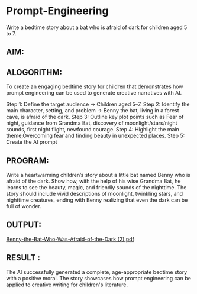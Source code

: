 # Prompt-Engineering
Write a bedtime story about a bat who is afraid of dark for children aged 5 to 7.

## AIM:

## ALOGORITHM:
To create an engaging bedtime story for children that demonstrates how prompt engineering can be used to generate creative narratives with AI.

Step 1: Define the target audience → Children aged 5–7.
Step 2: Identify the main character, setting, and problem → Benny the bat, living in a forest cave, is afraid of the dark.
Step 3: Outline key plot points such as Fear of night, guidance from Grandma Bat, discovery of moonlight/stars/night sounds, first night flight, newfound courage.
Step 4: Highlight the main theme,Overcoming fear and finding beauty in unexpected places.
Step 5: Create the AI prompt 
## PROGRAM:
Write a heartwarming children’s story about a little bat named Benny who is afraid of the dark. Show how, with the help of his wise Grandma Bat, he learns to see the beauty, magic, and friendly sounds of the nighttime. The story should include vivid descriptions of moonlight, twinkling stars, and nighttime creatures, ending with Benny realizing that even the dark can be full of wonder.

## OUTPUT:

[Benny-the-Bat-Who-Was-Afraid-of-the-Dark (2).pdf](https://github.com/user-attachments/files/21706571/Benny-the-Bat-Who-Was-Afraid-of-the-Dark.2.pdf)


## RESULT :
The AI successfully generated a complete, age-appropriate bedtime story with a positive moral. The story showcases how prompt engineering can be applied to creative writing for children's literature.

